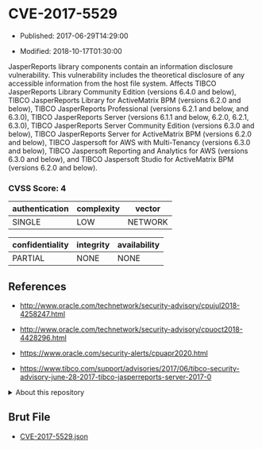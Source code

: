 # CVE-2017-5529

- Published: 2017-06-29T14:29:00

- Modified: 2018-10-17T01:30:00

JasperReports library components contain an information disclosure vulnerability. This vulnerability includes the theoretical disclosure of any accessible information from the host file system. Affects TIBCO JasperReports Library Community Edition (versions 6.4.0 and below), TIBCO JasperReports Library for ActiveMatrix BPM (versions 6.2.0 and below), TIBCO JasperReports Professional (versions 6.2.1 and below, and 6.3.0), TIBCO JasperReports Server (versions 6.1.1 and below, 6.2.0, 6.2.1, 6.3.0), TIBCO JasperReports Server Community Edition (versions 6.3.0 and below), TIBCO JasperReports Server for ActiveMatrix BPM (versions 6.2.0 and below), TIBCO Jaspersoft for AWS with Multi-Tenancy (versions 6.3.0 and below), TIBCO Jaspersoft Reporting and Analytics for AWS (versions 6.3.0 and below), and TIBCO Jaspersoft Studio for ActiveMatrix BPM (versions 6.2.0 and below).

### CVSS Score: **4**

| authentication | complexity | vector |
| --- | --- | --- |
| SINGLE | LOW | NETWORK |

| confidentiality | integrity | availability |
| --- | --- | --- |
| PARTIAL | NONE | NONE |

## References

* http://www.oracle.com/technetwork/security-advisory/cpujul2018-4258247.html

* http://www.oracle.com/technetwork/security-advisory/cpuoct2018-4428296.html

* https://www.oracle.com/security-alerts/cpuapr2020.html

* https://www.tibco.com/support/advisories/2017/06/tibco-security-advisory-june-28-2017-tibco-jasperreports-server-2017-0

<details>
<summary>About this repository</summary> 

  This repository is part of the project [Live Hack CVE](https://github.com/Live-Hack-CVE). Main website can be found [www.live-hack.org](https://www.live-hack.org) 
  
  Made by [Sn0wAlice](https://github.com/Sn0wAlice) for the people that care about security and need to have a feed of the latest CVEs. Hope you enjoy it, don't forget to star the repo and follow me on [Twitter](https://twitter.com/Sn0wAlice) and [Github](https://github.com/Sn0wAlice). And that is my [personnal website](https://www.alice-snow.me/)

  - [Home Page](https://github.com/Live-Hack-CVE)
  - [Framework](https://github.com/Live-Hack-CVE/cve-framework)
  - [CVE database](https://github.com/Live-Hack-CVE/full_database)
  - [Changelog](https://github.com/Live-Hack-CVE/Changelog)
</details>

## Brut File

* [CVE-2017-5529.json](https://raw.githubusercontent.com/Live-Hack-CVE/full_database/main/cves/2017/CVE-2017-5529.json)

